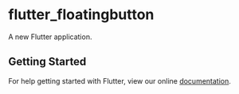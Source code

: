 # flutter_floatingbutton

A new Flutter application.

## Getting Started

For help getting started with Flutter, view our online
[documentation](https://flutter.io/).
